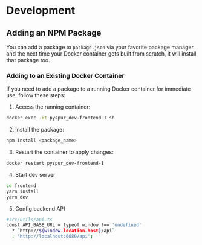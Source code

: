 # Development

## Adding an NPM Package

You can add a package to `package.json` via your favorite package manager and the next time your Docker container gets built from scratch, it will install that package too.

### Adding to an Existing Docker Container
If you need to add a package to a running Docker container for immediate use, follow these steps:

1. Access the running container:

```sh
docker exec -it pyspur_dev-frontend-1 sh
```

2. Install the package:

```sh
npm install <package_name>
```


3. Restart the container to apply changes:

```sh
docker restart pyspur_dev-frontend-1
```

4. Start dev server

```sh
cd frontend
yarn install
yarn dev
```

5. Config backend API

```sh
#src/utils/api.ts
const API_BASE_URL = typeof window !== 'undefined'
  ? `http://${window.location.host}/api`
  : 'http://localhost:6080/api';
```


